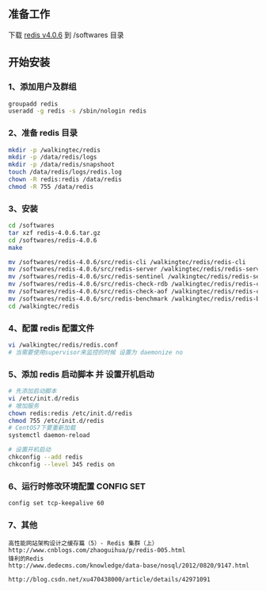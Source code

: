 ## 准备工作
下载 [redis v4.0.6](https://redis.io/download) 到 /softwares 目录
    

## 开始安装
### 1、添加用户及群组
```bash
groupadd redis
useradd -g redis -s /sbin/nologin redis
```

### 2、准备 redis 目录
```bash
mkdir -p /walkingtec/redis
mkdir -p /data/redis/logs
mkdir -p /data/redis/snapshoot
touch /data/redis/logs/redis.log
chown -R redis:redis /data/redis
chmod -R 755 /data/redis
```

### 3、安装
```bash
cd /softwares
tar xzf redis-4.0.6.tar.gz
cd /softwares/redis-4.0.6
make

mv /softwares/redis-4.0.6/src/redis-cli /walkingtec/redis/redis-cli
mv /softwares/redis-4.0.6/src/redis-server /walkingtec/redis/redis-server
mv /softwares/redis-4.0.6/src/redis-sentinel /walkingtec/redis/redis-sentinel
mv /softwares/redis-4.0.6/src/redis-check-rdb /walkingtec/redis/redis-check-rdb
mv /softwares/redis-4.0.6/src/redis-check-aof /walkingtec/redis/redis-check-aof
mv /softwares/redis-4.0.6/src/redis-benchmark /walkingtec/redis/redis-benchmark
cd /walkingtec/redis
```

### 4、配置 redis 配置文件
```bash
vi /walkingtec/redis/redis.conf
# 当需要使用supervisor来监控的时候 设置为 daemonize no
```

### 5、添加 redis 启动脚本 并 设置开机启动
```bash
# 先添加启动脚本
vi /etc/init.d/redis
# 增加服务
chown redis:redis /etc/init.d/redis
chmod 755 /etc/init.d/redis
# CentOS7下要重新加载
systemctl daemon-reload

# 设置开机启动
chkconfig --add redis
chkconfig --level 345 redis on
```

### 6、运行时修改环境配置 CONFIG SET
```bash
config set tcp-keepalive 60
```

### 7、其他
```
高性能网站架构设计之缓存篇（5）- Redis 集群（上）
http://www.cnblogs.com/zhaoguihua/p/redis-005.html
锋利的Redis
http://www.dedecms.com/knowledge/data-base/nosql/2012/0820/9147.html

http://blog.csdn.net/xu470438000/article/details/42971091
```
